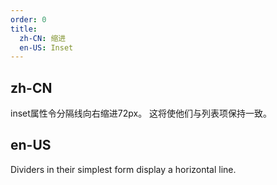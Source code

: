 ```yaml
---
order: 0
title:
  zh-CN: 缩进
  en-US: Inset
---
```


## zh-CN

inset属性令分隔线向右缩进72px。 这将使他们与列表项保持一致。

## en-US

Dividers in their simplest form display a horizontal line.
